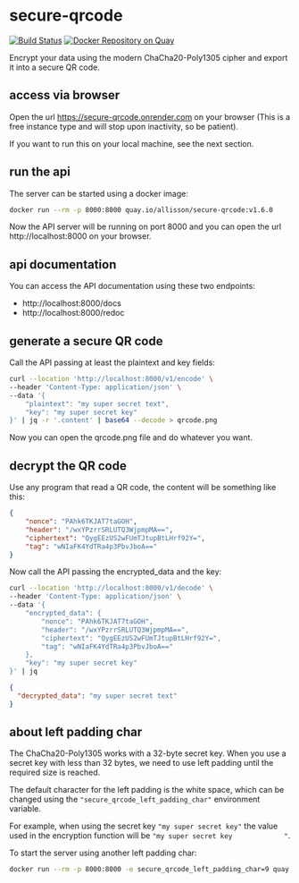 # secure-qrcode
[![Build Status](https://github.com/allisson/secure-qrcode/actions/workflows/lint-and-tests.yml/badge.svg)](https://github.com/allisson/secure-qrcode/actions)
[![Docker Repository on Quay](https://quay.io/repository/allisson/secure-qrcode/status "Docker Repository on Quay")](https://quay.io/repository/allisson/secure-qrcode)

Encrypt your data using the modern ChaCha20-Poly1305 cipher and export it into a secure QR code.

## access via browser

Open the url https://secure-qrcode.onrender.com on your browser (This is a free instance type and will stop upon inactivity, so be patient).

If you want to run this on your local machine, see the next section.

## run the api

The server can be started using a docker image:

```bash
docker run --rm -p 8000:8000 quay.io/allisson/secure-qrcode:v1.6.0
```

Now the API server will be running on port 8000 and you can open the url http://localhost:8000 on your browser.

## api documentation

You can access the API documentation using these two endpoints:
- http://localhost:8000/docs
- http://localhost:8000/redoc

## generate a secure QR code

Call the API passing at least the plaintext and key fields:

```bash
curl --location 'http://localhost:8000/v1/encode' \
--header 'Content-Type: application/json' \
--data '{
    "plaintext": "my super secret text",
    "key": "my super secret key"
}' | jq -r '.content' | base64 --decode > qrcode.png
```

Now you can open the qrcode.png file and do whatever you want.

## decrypt the QR code

Use any program that read a QR code, the content will be something like this:

```json
{
    "nonce": "PAhk6TKJAT7taGOH",
    "header": "/wxYPzrrSRLUTQ3WjpmpMA==",
    "ciphertext": "QygEEzUS2wFUmTJtupBtLHrf92Y=",
    "tag": "wNIaFK4YdTRa4p3PbvJboA=="
}
```

Now call the API passing the encrypted_data and the key:

```bash
curl --location 'http://localhost:8000/v1/decode' \
--header 'Content-Type: application/json' \
--data '{
    "encrypted_data": {
        "nonce": "PAhk6TKJAT7taGOH",
        "header": "/wxYPzrrSRLUTQ3WjpmpMA==",
        "ciphertext": "QygEEzUS2wFUmTJtupBtLHrf92Y=",
        "tag": "wNIaFK4YdTRa4p3PbvJboA=="
    },
    "key": "my super secret key"
}' | jq
```

```json
{
  "decrypted_data": "my super secret text"
}
```

## about left padding char

The ChaCha20-Poly1305 works with a 32-byte secret key. When you use a secret key with less than 32 bytes, we need to use left padding until the required size is reached.

The default character for the left padding is the white space, which can be changed using the `"secure_qrcode_left_padding_char"` environment variable.

For example, when using the secret key `"my super secret key"` the value used in the encryption function will be `"my super secret key             "`.

To start the server using another left padding char:

```bash
docker run --rm -p 8000:8000 -e secure_qrcode_left_padding_char=9 quay.io/allisson/secure-qrcode
```

